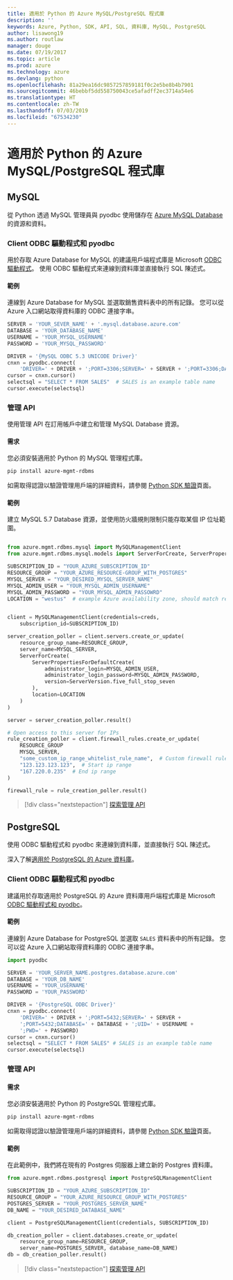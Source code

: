 ```yaml
---
title: 適用於 Python 的 Azure MySQL/PostgreSQL 程式庫
description: ''
keywords: Azure, Python, SDK, API, SQL, 資料庫, MySQL, PostgreSQL
author: lisawong19
ms.author: routlaw
manager: douge
ms.date: 07/19/2017
ms.topic: article
ms.prod: azure
ms.technology: azure
ms.devlang: python
ms.openlocfilehash: 81a29ea16dc9857257859181f0c2e5be8b4b7901
ms.sourcegitcommit: 46bebbf5dd558750043ce5afadff2ec3714a54e6
ms.translationtype: HT
ms.contentlocale: zh-TW
ms.lasthandoff: 07/03/2019
ms.locfileid: "67534230"
---
```

# <a name="azure-mysqlpostgresql-libraries-for-python"></a>適用於 Python 的 Azure MySQL/PostgreSQL 程式庫

## <a name="mysql"></a>MySQL

從 Python 透過 MySQL 管理員與 pyodbc 使用儲存在 [Azure MySQL Database](/azure/mysql/overview) 的資源和資料。

### <a name="client-odbc-driver-and-pyodbc"></a>Client ODBC 驅動程式和 pyodbc

用於存取 Azure Database for MySQL 的建議用戶端程式庫是 Microsoft [ODBC 驅動程式](/azure/sql-database/sql-database-connect-query-python#prerequisites)。 使用 ODBC 驅動程式來連線到資料庫並直接執行 SQL 陳述式。

#### <a name="example"></a>範例

連線到 Azure Database for MySQL 並選取銷售資料表中的所有記錄。 您可以從 Azure 入口網站取得資料庫的 ODBC 連接字串。

```python
SERVER = 'YOUR_SEVER_NAME' + '.mysql.database.azure.com'
DATABASE = 'YOUR_DATABASE_NAME'
USERNAME = 'YOUR_MYSQL_USERNAME'
PASSWORD = 'YOUR_MYSQL_PASSWORD'

DRIVER = '{MySQL ODBC 5.3 UNICODE Driver}'
cnxn = pyodbc.connect(
    'DRIVER=' + DRIVER + ';PORT=3306;SERVER=' + SERVER + ';PORT=3306;DATABASE=' + DATABASE + ';UID=' + USERNAME + ';PWD=' + PASSWORD)
cursor = cnxn.cursor()
selectsql = "SELECT * FROM SALES"  # SALES is an example table name
cursor.execute(selectsql)
```

### <a name="management-api"></a>管理 API

使用管理 API 在訂用帳戶中建立和管理 MySQL Database 資源。

#### <a name="requirements"></a>需求
您必須安裝適用於 Python 的 MySQL 管理程式庫。
```bash
pip install azure-mgmt-rdbms
```

如需取得認證以驗證管理用戶端的詳細資料，請參閱 [Python SDK 驗證](https://docs.microsoft.com/python/azure/python-sdk-azure-authenticate)頁面。

#### <a name="example"></a>範例

建立 MySQL 5.7 Database 資源，並使用防火牆規則限制只能存取某個 IP 位址範圍。

```python

from azure.mgmt.rdbms.mysql import MySQLManagementClient
from azure.mgmt.rdbms.mysql.models import ServerForCreate, ServerPropertiesForDefaultCreate, ServerVersion

SUBSCRIPTION_ID = "YOUR_AZURE_SUBSCRIPTION_ID"
RESOURCE_GROUP = "YOUR_AZURE_RESOURCE-GROUP_WITH_POSTGRES"
MYSQL_SERVER = "YOUR_DESIRED_MYSQL_SERVER_NAME"
MYSQL_ADMIN_USER = "YOUR_MYSQL_ADMIN_USERNAME"
MYSQL_ADMIN_PASSWORD = "YOUR_MYSQL_ADMIN_PASSOWRD"
LOCATION = "westus"  # example Azure availability zone, should match resource group


client = MySQLManagementClient(credentials=creds,
    subscription_id=SUBSCRIPTION_ID)

server_creation_poller = client.servers.create_or_update(
    resource_group_name=RESOURCE_GROUP,
    server_name=MYSQL_SERVER,
    ServerForCreate(
        ServerPropertiesForDefaultCreate(
            administrator_login=MYSQL_ADMIN_USER,
            administrator_login_password=MYSQL_ADMIN_PASSWORD,
            version=ServerVersion.five_full_stop_seven
        ),
        location=LOCATION
    )
)

server = server_creation_poller.result()

# Open access to this server for IPs
rule_creation_poller = client.firewall_rules.create_or_update(
    RESOURCE_GROUP
    MYSQL_SERVER,
    "some_custom_ip_range_whitelist_rule_name",  # Custom firewall rule name
    "123.123.123.123",  # Start ip range
    "167.220.0.235"  # End ip range
)

firewall_rule = rule_creation_poller.result()
```

> [!div class="nextstepaction"]
> [探索管理 API](/python/api/overview/azure/postgresql/mysql/management)

## <a name="postgresql"></a>PostgreSQL
使用 ODBC 驅動程式和 pyodbc 來連線到資料庫，並直接執行 SQL 陳述式。

深入了解[適用於 PostgreSQL 的 Azure 資料庫](https://docs.microsoft.com/azure/postgresql/)。

### <a name="client-odbc-driver-and-pyodbc"></a>Client ODBC 驅動程式和 pyodbc
建議用於存取適用於 PostgreSQL 的 Azure 資料庫用戶端程式庫是 Microsoft [ODBC 驅動程式和 pyodbc](https://docs.microsoft.com/azure/sql-database/sql-database-connect-query-python#prerequisites)。

#### <a name="example"></a>範例 

連線到 Azure Database for PostgreSQL 並選取 `SALES` 資料表中的所有記錄。 您可以從 Azure 入口網站取得資料庫的 ODBC 連接字串。

```python
import pyodbc

SERVER = 'YOUR_SERVER_NAME.postgres.database.azure.com'
DATABASE = 'YOUR_DB_NAME'
USERNAME = 'YOUR_USERNAME'
PASSWORD = 'YOUR_PASSWORD'

DRIVER = '{PostgreSQL ODBC Driver}'
cnxn = pyodbc.connect(
    'DRIVER=' + DRIVER + ';PORT=5432;SERVER=' + SERVER +
    ';PORT=5432;DATABASE=' + DATABASE + ';UID=' + USERNAME +
    ';PWD=' + PASSWORD)
cursor = cnxn.cursor()
selectsql = "SELECT * FROM SALES" # SALES is an example table name
cursor.execute(selectsql)
```

### <a name="management-api"></a>管理 API
#### <a name="requirements"></a>需求
您必須安裝適用於 Python 的 PostgreSQL 管理程式庫。
```bash
pip install azure-mgmt-rdbms
```

如需取得認證以驗證管理用戶端的詳細資料，請參閱 [Python SDK 驗證](https://docs.microsoft.com/python/azure/python-sdk-azure-authenticate)頁面。

#### <a name="example"></a>範例
在此範例中，我們將在現有的 Postgres 伺服器上建立新的 Postgres 資料庫。
```python
from azure.mgmt.rdbms.postgresql import PostgreSQLManagementClient

SUBSCRIPTION_ID = "YOUR_AZURE_SUBSCRIPTION_ID"
RESOURCE_GROUP = "YOUR_AZURE_RESOURCE_GROUP_WITH_POSTGRES"
POSTGRES_SERVER = "YOUR_POSTGRES_SERVER_NAME"
DB_NAME = "YOUR_DESIRED_DATABASE_NAME"

client = PostgreSQLManagementClient(credentials, SUBSCRIPTION_ID)

db_creation_poller = client.databases.create_or_update(
    resource_group_name=RESOURCE_GROUP,
    server_name=POSTGRES_SERVER, database_name=DB_NAME)
db = db_creation_poller.result()
```

> [!div class="nextstepaction"]
> [探索管理 API](/python/api/overview/azure/postgresql/mysql/management)
